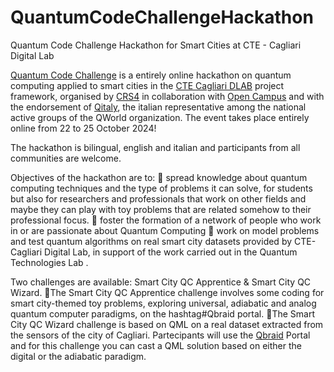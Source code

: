 # QuantumCodeChallengeHackathon
Quantum Code Challenge Hackathon for Smart Cities at CTE - Cagliari Digital Lab

[Quantum Code Challenge](https://www.cagliaridlab.it/en/event.page?contentId=EVT881) is a entirely online hackathon on quantum computing applied to smart cities in the [CTE Cagliari DLAB](https://www.cagliaridlab.it/) project framework, organised by [CRS4](https://www.crs4.it/) in collaboration with [Open Campus](https://www.opencampus.it/) and with the endorsement of [Qitaly](https://qworld.net/qitaly/), the italian representative among the national active groups of the QWorld organization.
The event takes place entirely online from 22 to 25 October 2024! 

The hackathon is bilingual, english and italian and participants from all communities are welcome. 

 Objectives of the hackathon are to:
 📌 spread knowledge about quantum computing techniques and the type of problems it can solve, for students but also for researchers and professionals that work on other fields and maybe they can play with toy problems that are related somehow to their professional focus.
📌 foster the formation of a network of people who work in or are  passionate about Quantum Computing
 📌 work on model problems and test quantum algorithms on real smart  city datasets provided by CTE-Cagliari Digital Lab, in support of the work  carried out in the Quantum Technologies Lab .

 Two challenges are available: Smart City QC Apprentice & Smart City QC Wizard.
 📌The Smart City QC Apprentice challenge involves some coding for smart city-themed toy problems, exploring universal, adiabatic and analog quantum computer paradigms, on the hashtag#Qbraid portal.
 📌The Smart City QC Wizard challenge is based on QML on a real dataset extracted from the sensors of the city of Cagliari. Partecipants will use the [Qbraid](https:\\www.qbraid.com)
 Portal and for this challenge you can cast a QML solution based on either the digital or the adiabatic paradigm.
